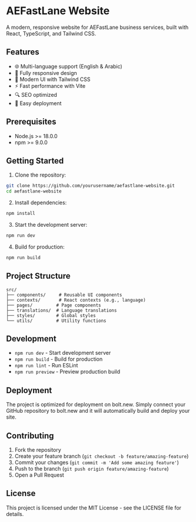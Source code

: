 # AEFastLane Website

A modern, responsive website for AEFastLane business services, built with React, TypeScript, and Tailwind CSS.

## Features

- 🌐 Multi-language support (English & Arabic)
- 📱 Fully responsive design
- 🎨 Modern UI with Tailwind CSS
- ⚡ Fast performance with Vite
- 🔍 SEO optimized
- 🚀 Easy deployment

## Prerequisites

- Node.js >= 18.0.0
- npm >= 9.0.0

## Getting Started

1. Clone the repository:
```bash
git clone https://github.com/yourusername/aefastlane-website.git
cd aefastlane-website
```

2. Install dependencies:
```bash
npm install
```

3. Start the development server:
```bash
npm run dev
```

4. Build for production:
```bash
npm run build
```

## Project Structure

```
src/
├── components/     # Reusable UI components
├── contexts/       # React contexts (e.g., language)
├── pages/         # Page components
├── translations/  # Language translations
├── styles/        # Global styles
└── utils/         # Utility functions
```

## Development

- `npm run dev` - Start development server
- `npm run build` - Build for production
- `npm run lint` - Run ESLint
- `npm run preview` - Preview production build

## Deployment

The project is optimized for deployment on bolt.new. Simply connect your GitHub repository to bolt.new and it will automatically build and deploy your site.

## Contributing

1. Fork the repository
2. Create your feature branch (`git checkout -b feature/amazing-feature`)
3. Commit your changes (`git commit -m 'Add some amazing feature'`)
4. Push to the branch (`git push origin feature/amazing-feature`)
5. Open a Pull Request

## License

This project is licensed under the MIT License - see the LICENSE file for details.
